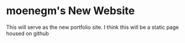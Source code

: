 # moenegm's New Website
This will serve as the new portfolio site. 
I think this will be a static page housed on github
